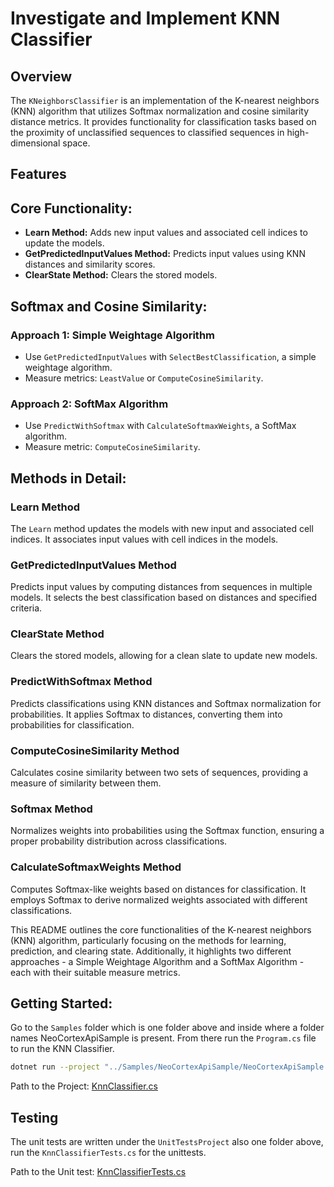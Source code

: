 # Investigate and Implement KNN Classifier

## Overview

The `KNeighborsClassifier` is an implementation of the K-nearest neighbors (KNN) algorithm that utilizes Softmax normalization and cosine similarity distance metrics. It provides functionality for classification tasks based on the proximity of unclassified sequences to classified sequences in high-dimensional space.

## Features

## Core Functionality:

- **Learn Method:** Adds new input values and associated cell indices to update the models.
- **GetPredictedInputValues Method:** Predicts input values using KNN distances and similarity scores.
- **ClearState Method:** Clears the stored models.

## Softmax and Cosine Similarity:

### Approach 1: Simple Weightage Algorithm

- Use `GetPredictedInputValues` with `SelectBestClassification`, a simple weightage algorithm.
- Measure metrics: `LeastValue` or `ComputeCosineSimilarity`.

### Approach 2: SoftMax Algorithm

- Use `PredictWithSoftmax` with `CalculateSoftmaxWeights`, a SoftMax algorithm.
- Measure metric: `ComputeCosineSimilarity`.

## Methods in Detail:

### Learn Method

The `Learn` method updates the models with new input and associated cell indices. It associates input values with cell indices in the models.

### GetPredictedInputValues Method

Predicts input values by computing distances from sequences in multiple models. It selects the best classification based on distances and specified criteria.

### ClearState Method

Clears the stored models, allowing for a clean slate to update new models.

### PredictWithSoftmax Method

Predicts classifications using KNN distances and Softmax normalization for probabilities. It applies Softmax to distances, converting them into probabilities for classification.

### ComputeCosineSimilarity Method

Calculates cosine similarity between two sets of sequences, providing a measure of similarity between them.

### Softmax Method

Normalizes weights into probabilities using the Softmax function, ensuring a proper probability distribution across classifications.

### CalculateSoftmaxWeights Method

Computes Softmax-like weights based on distances for classification. It employs Softmax to derive normalized weights associated with different classifications.

This README outlines the core functionalities of the K-nearest neighbors (KNN) algorithm, particularly focusing on the methods for learning, prediction, and clearing state. Additionally, it highlights two different approaches - a Simple Weightage Algorithm and a SoftMax Algorithm - each with their suitable measure metrics.


## Getting Started:

Go to the `Samples` folder which is one folder above and inside where a folder names NeoCortexApiSample is present.
From there run the `Program.cs` file to run the KNN Classifier.

```bash
dotnet run --project "../Samples/NeoCortexApiSample/NeoCortexApiSample.csproj"
```

Path to the
Project: [KnnClassifier.cs](https://github.com/IndranilSaha09/neocortexapi/blob/master/source/NeoCortexApi/Classifiers/KnnClassifier.cs)

## Testing

The unit tests are written under the `UnitTestsProject` also one folder above, run the `KnnClassifierTests.cs` for the
unittests.

Path to the Unit
test: [KnnClassifierTests.cs](https://github.com/IndranilSaha09/neocortexapi/blob/master/source/UnitTestsProject/KnnClassifierTests.cs)



